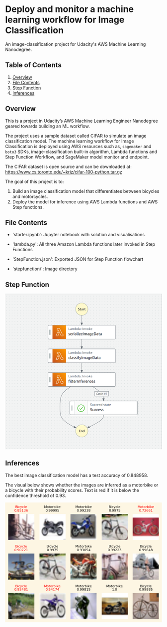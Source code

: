 # Deploy and monitor a machine learning workflow for Image Classification #
An image-classification project for Udacity's AWS Machine Learning Nanodegree.

## Table of Contents ##
1. [Overview](#overview)
2. [File Contents](#file_contents)
3. [Step Function](#step_function)
4. [Inferences](#inferences)


## Overview<a name="overview"></a> ##
This is a project in Udacity’s AWS Machine Learning Engineer Nanodegree geared towards building an ML workflow.

The project uses a sample dataset called CIFAR to simulate an image classification model. The machine learning workflow for Image Classification is deployed using AWS resources such as, `sagemaker` and `boto3` SDKs, image-classification built-in algorithm, Lambda functions and Step Function Workflow, and SageMaker model monitor and endpoint.  

The CIFAR dataset is open source and can be downloaded at: https://www.cs.toronto.edu/~kriz/cifar-100-python.tar.gz  

The goal of this project is to:  
1. Build an image classification model that differentiates between bicycles and motorcycles.
2. Deploy the model for inference using AWS Lambda functions and AWS Step functions.

## File Contents<a name="file_contents"></a> ##
* 'starter.ipynb': Jupyter notebook with solution and visualisations

* 'lambda.py': All three Amazon Lambda functions later invoked in Step Functions

* 'StepFunction.json': Exported JSON for Step Function flowchart

* 'stepfunction/': Image directory

## Step Function<a name="step_function"></a> ##
![step_function](https://raw.githubusercontent.com/ishanmitra/aws-ml-classification/main/StepFunction.png)  

## Inferences<a name="inferences"></a> ##
The best image classification model has a test accuracy of 0.848958.  

The visual below shows whether the images are inferred as a motorbike or a bicycle with their probability scores. Text is red if it is below the confidence threshold of 0.93.  

![viz](https://raw.githubusercontent.com/ishanmitra/aws-ml-classification/main/stepfunction/viz.png)
